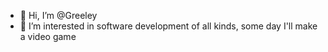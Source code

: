 - 👋 Hi, I’m @Greeley
- 👀 I’m interested in software development of all kinds, some day I'll make a video game

<!---
Greeley/Greeley is a ✨ special ✨ repository because its `README.md` (this file) appears on your GitHub profile.
You can click the Preview link to take a look at your changes.
--->
